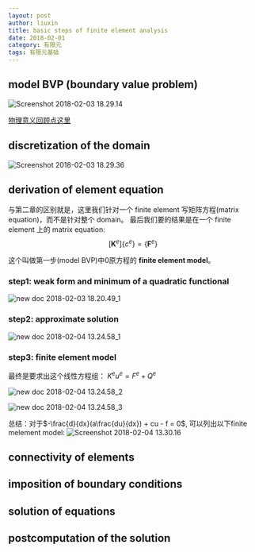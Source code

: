 ```yaml
---
layout: post
author: liuxin
title: basic steps of finite element analysis
date: 2018-02-01
category: 有限元
tags: 有限元基础
---
```


## model BVP (boundary value problem)
![Screenshot 2018-02-03 18.29.14](https://i.imgur.com/JRl2QiB.png)

[物理意义回顾点这里]()
## discretization of the domain
![Screenshot 2018-02-03 18.29.36](https://i.imgur.com/dL2BahN.png)
## derivation of element equation

与第二章的区别就是，这里我们针对一个 finite element 写矩阵方程(matrix equation)，而不是针对整个 domain。
最后我们要的结果是在一个 finite element 上的 matrix equation:
$$
[\mathbf K^e] \{c^e\} = \{\mathbf F^e\}
$$

这个叫做第一步(model BVP)中0原方程的 **finite element model**。

### step1: weak form and minimum of a quadratic functional
![new doc 2018-02-03 18.20.49_1](https://i.imgur.com/lSfsPd4.jpg)
### step2: approximate solution
![new doc 2018-02-04 13.24.58_1](https://i.imgur.com/HGSczr8.jpg)
### step3: finite element model
最终是要求出这个线性方程组：
$K^e u^e = F^e + Q^e$

![new doc 2018-02-04 13.24.58_2](https://i.imgur.com/827WAn3.jpg)

![new doc 2018-02-04 13.24.58_3](https://i.imgur.com/4yWMSf0.jpg)

总结：对于$-\frac{d}{dx}(a\frac{du}{dx}) + cu - f = 0$, 可以列出以下finite melement model:
![Screenshot 2018-02-04 13.30.16](https://i.imgur.com/P8OrWNS.png)

## connectivity of elements

## imposition of boundary conditions

## solution of equations 

## postcomputation of the solution

